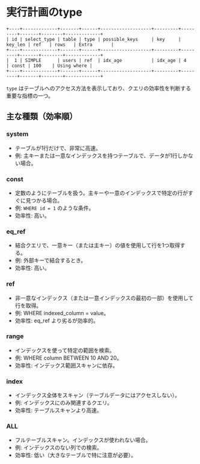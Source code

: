 # 実行計画のtype

```plain
+----+-------------+-------+------+-------------------+---------+---------+-------+--------+-------------+
| id | select_type | table | type | possible_keys     | key     | key_len | ref   | rows   | Extra       |
+----+-------------+-------+------+-------------------+---------+---------+-------+--------+-------------+
|  1 | SIMPLE      | users | ref  | idx_age           | idx_age | 4       | const | 100    | Using where |
+----+-------------+-------+------+-------------------+---------+---------+-------+--------+-------------+
```

`type` はテーブルへのアクセス方法を表示しており、クエリの効率性を判断する重要な指標の一つ。

## 主な種類（効率順）

### system

* テーブルが1行だけで、非常に高速。
* 例: 主キーまたは一意なインデックスを持つテーブルで、データが1行しかない場合。

### const

* 定数のようにテーブルを扱う。主キーや一意のインデックスで特定の行がすぐに見つかる場合。
* 例: `WHERE id = 1` のような条件。
* 効率性: 高い。
  

### eq_ref

* 結合クエリで、一意キー（または主キー）の値を使用して行を1つ取得する。
* 例: 外部キーで結合するとき。
* 効率性: 高い。

### ref

* 非一意なインデックス（または一意インデックスの最初の一部）を使用して行を取得。
* 例: WHERE indexed_column = value。
* 効率性: eq_ref より劣るが効率的。

### range

* インデックスを使って特定の範囲を検索。
* 例: WHERE column BETWEEN 10 AND 20。
* 効率性: インデックス範囲スキャンに依存。

### index

* インデックス全体をスキャン（テーブルデータにはアクセスしない）。
* 例: インデックスにのみ関連するクエリ。
* 効率性: テーブルスキャンより高速。

### ALL

* フルテーブルスキャン。インデックスが使われない場合。
* 例: インデックスのない列での検索。
* 効率性: 低い（大きなテーブルで特に注意が必要）。